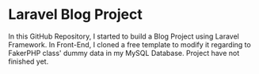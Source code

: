 
# Laravel Blog Project

In this GitHub Repository, I started to build a Blog Project using Laravel Framework. In 
Front-End, I cloned a free template to modify it regarding to FakerPHP class' dummy data in my MySQL Database. Project have not finished yet.